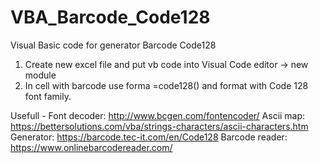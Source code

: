 # VBA_Barcode_Code128
Visual Basic code for generator Barcode Code128

1. Create new excel file and put vb code into Visual Code editor -> new module
2. In cell with barcode use forma =code128() and format with Code 128 font family.

Usefull - 
Font decoder: http://www.bcgen.com/fontencoder/
Ascii map: https://bettersolutions.com/vba/strings-characters/ascii-characters.htm
Generator: https://barcode.tec-it.com/en/Code128
Barcode reader: https://www.onlinebarcodereader.com/
